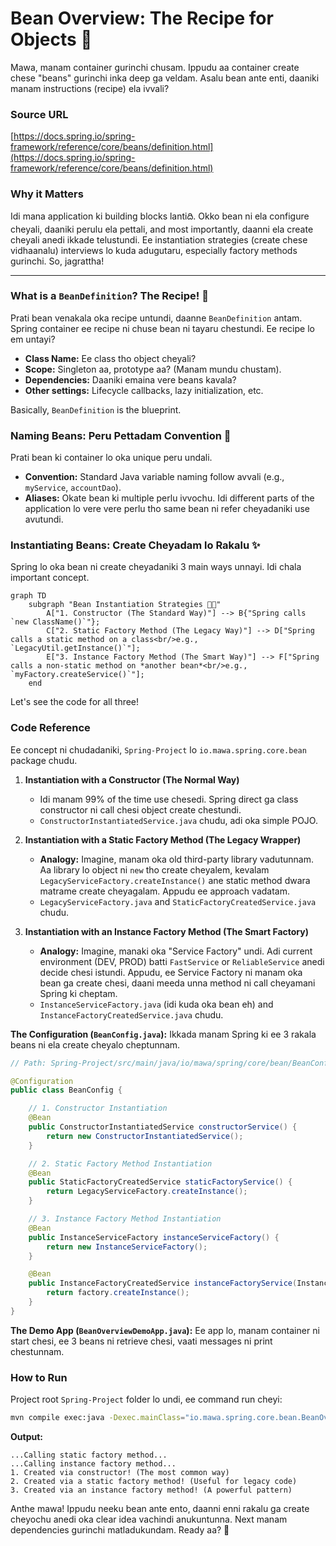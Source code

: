 # Bean Overview: The Recipe for Objects 📜

Mawa, manam container gurinchi chusam. Ippudu aa container create chese "beans" gurinchi inka deep ga veldam. Asalu bean ante enti, daaniki manam instructions (recipe) ela ivvali?

### Source URL
[https://docs.spring.io/spring-framework/reference/core/beans/definition.html](https://docs.spring.io/spring-framework/reference/core/beans/definition.html)

### Why it Matters
Idi mana application ki building blocks lantiది. Okko bean ni ela configure cheyali, daaniki perulu ela pettali, and most importantly, daanni ela create cheyali anedi ikkade telustundi. Ee instantiation strategies (create chese vidhaanalu) interviews lo kuda adugutaru, especially factory methods gurinchi. So, jagrattha!

---

### What is a `BeanDefinition`? The Recipe! 🍳
Prati bean venakala oka recipe untundi, daanne `BeanDefinition` antam. Spring container ee recipe ni chuse bean ni tayaru chestundi. Ee recipe lo em untayi?
-   **Class Name:** Ee class tho object cheyali?
-   **Scope:** Singleton aa, prototype aa? (Manam mundu chustam).
-   **Dependencies:** Daaniki emaina vere beans kavala?
-   **Other settings:** Lifecycle callbacks, lazy initialization, etc.

Basically, `BeanDefinition` is the blueprint.

### Naming Beans: Peru Pettadam Convention 📛
Prati bean ki container lo oka unique peru undali.
- **Convention:** Standard Java variable naming follow avvali (e.g., `myService`, `accountDao`).
- **Aliases:** Okate bean ki multiple perlu ivvochu. Idi different parts of the application lo vere vere perlu tho same bean ni refer cheyadaniki use avutundi.

### Instantiating Beans: Create Cheyadam lo Rakalu ✨
Spring lo oka bean ni create cheyadaniki 3 main ways unnayi. Idi chala important concept.

```mermaid
graph TD
    subgraph "Bean Instantiation Strategies 🧑‍🍳"
        A["1. Constructor (The Standard Way)"] --> B{"Spring calls `new ClassName()`"};
        C["2. Static Factory Method (The Legacy Way)"] --> D["Spring calls a static method on a class<br/>e.g., `LegacyUtil.getInstance()`"];
        E["3. Instance Factory Method (The Smart Way)"] --> F["Spring calls a non-static method on *another bean*<br/>e.g., `myFactory.createService()`"];
    end
```

Let's see the code for all three!

### Code Reference
Ee concept ni chudadaniki, `Spring-Project` lo `io.mawa.spring.core.bean` package chudu.

1.  **Instantiation with a Constructor (The Normal Way)**
    - Idi manam 99% of the time use chesedi. Spring direct ga class constructor ni call chesi object create chestundi.
    - `ConstructorInstantiatedService.java` chudu, adi oka simple POJO.

2.  **Instantiation with a Static Factory Method (The Legacy Wrapper)**
    - **Analogy:** Imagine, manam oka old third-party library vadutunnam. Aa library lo object ni `new` tho create cheyalem, kevalam `LegacyServiceFactory.createInstance()` ane static method dwara matrame create cheyagalam. Appudu ee approach vadatam.
    - `LegacyServiceFactory.java` and `StaticFactoryCreatedService.java` chudu.

3.  **Instantiation with an Instance Factory Method (The Smart Factory)**
    - **Analogy:** Imagine, manaki oka "Service Factory" undi. Adi current environment (DEV, PROD) batti `FastService` or `ReliableService` anedi decide chesi istundi. Appudu, ee Service Factory ni manam oka bean ga create chesi, daani meeda unna method ni call cheyamani Spring ki cheptam.
    - `InstanceServiceFactory.java` (idi kuda oka bean eh) and `InstanceFactoryCreatedService.java` chudu.

**The Configuration (`BeanConfig.java`):**
Ikkada manam Spring ki ee 3 rakala beans ni ela create cheyalo cheptunnam.

```java
// Path: Spring-Project/src/main/java/io/mawa/spring/core/bean/BeanConfig.java

@Configuration
public class BeanConfig {

    // 1. Constructor Instantiation
    @Bean
    public ConstructorInstantiatedService constructorService() {
        return new ConstructorInstantiatedService();
    }

    // 2. Static Factory Method Instantiation
    @Bean
    public StaticFactoryCreatedService staticFactoryService() {
        return LegacyServiceFactory.createInstance();
    }

    // 3. Instance Factory Method Instantiation
    @Bean
    public InstanceServiceFactory instanceServiceFactory() {
        return new InstanceServiceFactory();
    }

    @Bean
    public InstanceFactoryCreatedService instanceFactoryService(InstanceServiceFactory factory) {
        return factory.createInstance();
    }
}
```

**The Demo App (`BeanOverviewDemoApp.java`):**
Ee app lo, manam container ni start chesi, ee 3 beans ni retrieve chesi, vaati messages ni print chestunnam.

### How to Run
Project root `Spring-Project` folder lo undi, ee command run cheyi:
```bash
mvn compile exec:java -Dexec.mainClass="io.mawa.spring.core.bean.BeanOverviewDemoApp"
```
**Output:**
```
...Calling static factory method...
...Calling instance factory method...
1. Created via constructor! (The most common way)
2. Created via a static factory method! (Useful for legacy code)
3. Created via an instance factory method! (A powerful pattern)
```

Anthe mawa! Ippudu neeku bean ante ento, daanni enni rakalu ga create cheyochu anedi oka clear idea vachindi anukuntunna. Next manam dependencies gurinchi matladukundam. Ready aa? 💪
